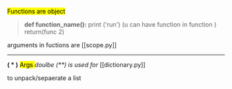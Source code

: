 <mark class="hltr-reds">Functions are object </mark>


>**def function_name():**
>	print ('run')
>		(u can have function in function )
>		return(func 2) 	

arguments in fuctions are [[scope.py]]

---
**( * )** <mark class="hltr-pomarancza">Args </mark>
*doulbe (**) is  used for* [[dictionary.py]]

to unpack/sepaerate a list 
